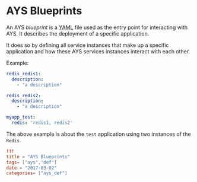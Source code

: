 # AYS Blueprints

An AYS _blueprint_ is a [YAML](http://yaml.org/) file used as the entry point for interacting with AYS. It describes the deployment of a specific application.

It does so by defining all service instances that make up a specific application and how these AYS services instances interact with each other.

Example:

```yaml
redis_redis1:
  description:
    - "a description"

redis_redis2:
  description:
    - "a description"

myapp_test:
  redis: 'redis1, redis2'
```

The above example is about the `test` application using two instances of the `Redis`.

```toml
!!!
title = "AYS Blueprints"
tags= ["ays","def"]
date = "2017-03-02"
categories= ["ays_def"]
```
